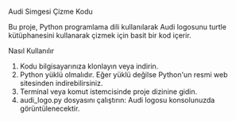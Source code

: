 Audi Simgesi Çizme Kodu

Bu proje, Python programlama dili kullanılarak Audi logosunu turtle kütüphanesini kullanarak çizmek için basit bir kod içerir.

Nasıl Kullanılır

1) Kodu bilgisayarınıza klonlayın veya indirin.
2) Python yüklü olmalıdır. Eğer yüklü değilse Python'un resmi web sitesinden indirebilirsiniz.
3) Terminal veya komut istemcisinde proje dizinine gidin.
4) audi_logo.py dosyasını çalıştırın:
Audi logosu konsolunuzda görüntülenecektir.
